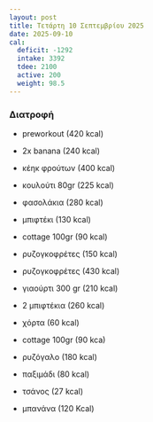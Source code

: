 ```yaml
---
layout: post
title: Τετάρτη 10 Σεπτεμβρίου 2025
date: 2025-09-10
cal:
  deficit: -1292
  intake: 3392
  tdee: 2100
  active: 200
  weight: 98.5  
---
```

### Διατροφή

- preworkout (420 kcal)
- 2x banana (240 kcal)
- κέηκ φρούτων (400 kcal)
- κουλούτι 80gr (225 kcal)

- φασολάκια (280 kcal)
- μπιφτέκι (130 kcal)
- cottage 100gr (90 kcal)
- ρυζογκοφρέτες (150 kcal)
- ρυζογκοφρέτες (430 kcal)
- γιαούρτι 300 gr (210 kcal)

- 2 μπιφτέκια (260 kcal)
- χόρτα (60 kcal)
- cottage 100gr (90 kca)
- ρυζόγαλο (180 kcal)
- παξιμάδι (80 kcal)
- τσάνος (27 kcal)
- μπανάνα (120 Kcal)

